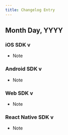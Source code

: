 ```yaml
---
title: Changelog Entry
---
```


## Month Day, YYYY

### iOS SDK v

* Note

### Android SDK v

* Note

### Web SDK v

* Note

### React Native SDK v

* Note
